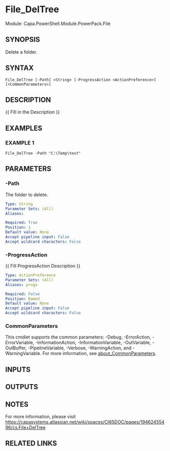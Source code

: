 # File_DelTree

Module: Capa.PowerShell.Module.PowerPack.File

## SYNOPSIS
Delete a folder.

## SYNTAX

```
File_DelTree [-Path] <String> [-ProgressAction <ActionPreference>] [<CommonParameters>]
```

## DESCRIPTION
{{ Fill in the Description }}

## EXAMPLES

### EXAMPLE 1
```
File_DelTree -Path "C:\Temp\test"
```

## PARAMETERS

### -Path
The folder to delete.

```yaml
Type: String
Parameter Sets: (All)
Aliases:

Required: True
Position: 1
Default value: None
Accept pipeline input: False
Accept wildcard characters: False
```

### -ProgressAction
{{ Fill ProgressAction Description }}

```yaml
Type: ActionPreference
Parameter Sets: (All)
Aliases: proga

Required: False
Position: Named
Default value: None
Accept pipeline input: False
Accept wildcard characters: False
```

### CommonParameters
This cmdlet supports the common parameters: -Debug, -ErrorAction, -ErrorVariable, -InformationAction, -InformationVariable, -OutVariable, -OutBuffer, -PipelineVariable, -Verbose, -WarningAction, and -WarningVariable. For more information, see [about_CommonParameters](http://go.microsoft.com/fwlink/?LinkID=113216).

## INPUTS

## OUTPUTS

## NOTES
For more information, please visit https://capasystems.atlassian.net/wiki/spaces/CI65DOC/pages/19462455496/cs.File+DelTree

## RELATED LINKS
